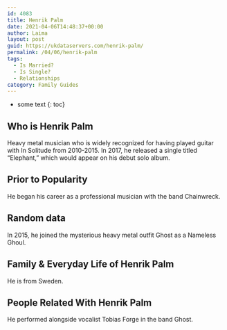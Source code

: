 ```yaml
---
id: 4083
title: Henrik Palm
date: 2021-04-06T14:48:37+00:00
author: Laima
layout: post
guid: https://ukdataservers.com/henrik-palm/
permalink: /04/06/henrik-palm
tags:
  - Is Married?
  - Is Single?
  - Relationships
category: Family Guides
---
```


* some text
{: toc}


## Who is Henrik Palm
                  
                  
                  
Heavy metal musician who is widely recognized for having played guitar with In Solitude from 2010-2015. In 2017, he released a single titled &#8220;Elephant,&#8221; which would appear on his debut solo album.
                  
              
            
              
            
                
                
                
## Prior to Popularity
                  
                  
                  
He began his career as a professional musician with the band Chainwreck.
                  
              
            
              
            
                
                
                
## Random data
                  
                  
                  
In 2015, he joined the mysterious heavy metal outfit Ghost as a Nameless Ghoul.
                  
              
            
              
            
                
                
                
## Family & Everyday Life of Henrik Palm
                  
                  
                  
He is from Sweden.
                  
              
            
              
            
                
                
                
## People Related With Henrik Palm
                  
                  
                  
He performed alongside vocalist Tobias Forge in the band Ghost. 
                  
              
            
              
            
                
              
            
              
              
            
            
              
            
          
          
          